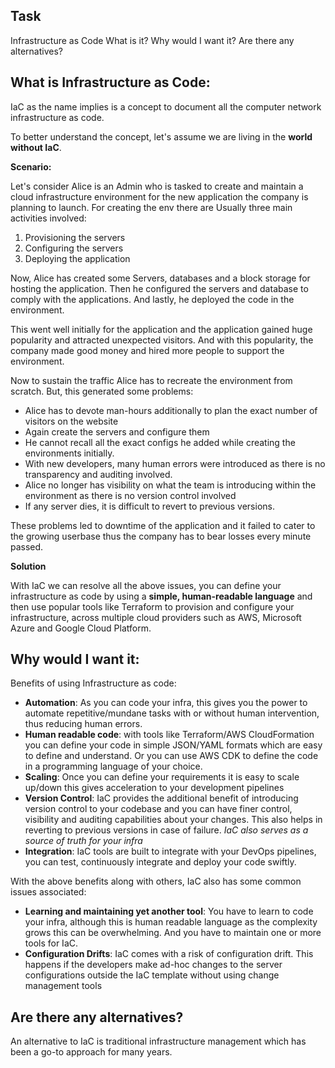 ## Task
Infrastructure as Code
What is it? Why would I want it? Are there any alternatives?


## What is Infrastructure as Code:

IaC as the name implies is a concept to document all the computer network infrastructure as code. 

To better understand the concept, let's assume we are living in the **world without IaC**.

**Scenario:**

Let's consider Alice is an Admin who is tasked to create and maintain a cloud infrastructure environment for the new application the company is planning to launch. 
For creating the env there are Usually three main activities involved:
1. Provisioning the servers
2. Configuring the servers
3. Deploying the application

Now, Alice has created some Servers, databases and a block storage for hosting the application.
Then he configured the servers and database to comply with the applications.
And lastly, he deployed the code in the environment.

This went well initially for the application and the application gained huge popularity and attracted unexpected visitors. And with this popularity, the company made good money and hired more people to support the environment.

Now to sustain the traffic Alice has to recreate the environment from scratch. But, this generated some problems:

- Alice has to devote man-hours additionally to plan the exact number of visitors on the website
- Again create the servers and configure them
- He cannot recall all the exact configs he added while creating the environments initially.
- With new developers, many human errors were introduced as there is no transparency and auditing involved.
- Alice no longer has visibility on what the team is introducing within the environment as there is no version control involved
- If any server dies, it is difficult to revert to previous versions.
 
These problems led to downtime of the application and it failed to cater to the growing userbase thus the company has to bear losses every minute passed.

**Solution**

With IaC we can resolve all the above issues, you can define your infrastructure as code by using a **simple, human-readable language** and then use popular tools like Terraform to provision and configure your infrastructure, across multiple cloud providers such as AWS, Microsoft Azure and Google Cloud Platform. 

## Why would I want it:

Benefits of using Infrastructure as code:
- **Automation**: As you can code your infra, this gives you the power to automate repetitive/mundane tasks with or without human intervention, thus reducing human errors.
- **Human readable code**: with tools like Terraform/AWS CloudFormation you can define your code in simple JSON/YAML formats which are easy to define and understand. Or you can use AWS CDK to define the code in a programming language of your choice.
- **Scaling**: Once you can define your requirements it is easy to scale up/down this gives acceleration to your development pipelines 
- **Version Control**: IaC provides the additional benefit of introducing version control to your codebase and you can have finer control, visibility and auditing capabilities about your changes. This also helps in reverting to previous versions in case of failure. *IaC also _serves as _a _source__ of truth_ for your infra*
- **Integration**: IaC tools are built to integrate with your DevOps pipelines, you can test, continuously integrate and deploy your code swiftly.  

With the above benefits along with others, IaC also has some common issues associated:

- **Learning and maintaining yet another tool**: You have to learn to code your infra, although this is human readable language as the complexity grows this can be overwhelming. And you have to maintain one or more tools for IaC.
- **Configuration Drifts**: IaC comes with a risk of configuration drift. This happens if the developers make ad-hoc changes to the server configurations outside the IaC template without using change management tools
  

## Are there any alternatives?

An alternative to IaC is traditional infrastructure management which has been a go-to approach for many years.
